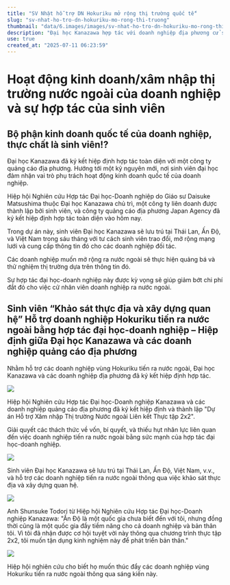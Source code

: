```yaml
---
title: "SV Nhật hỗ trợ DN Hokuriku mở rộng thị trường quốc tế"
slug: "sv-nhat-ho-tro-dn-hokuriku-mo-rong-thi-truong"
thumbnail: "data/6.images/images/sv-nhat-ho-tro-dn-hokuriku-mo-rong-thi-truong.webp"
description: "Đại học Kanazawa hợp tác với doanh nghiệp địa phương cử sinh viên sang Thái Lan, Ấn Độ, Việt Nam khảo sát thị trường và xây dựng mạng lưới, hỗ trợ doanh nghiệp vùng Hokuriku tiến ra nước ngoài và giảm chi phí."
use: true
created_at: "2025-07-11 06:23:59"
---
```


# Hoạt động kinh doanh/xâm nhập thị trường nước ngoài của doanh nghiệp và sự hợp tác của sinh viên

## Bộ phận kinh doanh quốc tế của doanh nghiệp, thực chất là sinh viên!?

Đại học Kanazawa đã ký kết hiệp định hợp tác toàn diện với một công ty quảng cáo địa phương. Hướng tới một kỷ nguyên mới, nơi sinh viên đại học đảm nhận vai trò phụ trách hoạt động kinh doanh quốc tế của doanh nghiệp.

Hiệp hội Nghiên cứu Hợp tác Đại học-Doanh nghiệp do Giáo sư Daisuke Matsushima thuộc Đại học Kanazawa chủ trì, một công ty liên doanh được thành lập bởi sinh viên, và công ty quảng cáo địa phương Japan Agency đã ký kết hiệp định hợp tác toàn diện vào hôm nay.

Trong dự án này, sinh viên Đại học Kanazawa sẽ lưu trú tại Thái Lan, Ấn Độ, và Việt Nam trong sáu tháng với tư cách sinh viên trao đổi, mở rộng mạng lưới và cung cấp thông tin đó cho các doanh nghiệp đối tác.

Các doanh nghiệp muốn mở rộng ra nước ngoài sẽ thực hiện quảng bá và thử nghiệm thị trường dựa trên thông tin đó.

Sự hợp tác đại học-doanh nghiệp này được kỳ vọng sẽ giúp giảm bớt chi phí đắt đỏ cho việc cử nhân viên doanh nghiệp ra nước ngoài.

## Sinh viên “Khảo sát thực địa và xây dựng quan hệ” Hỗ trợ doanh nghiệp Hokuriku tiến ra nước ngoài bằng hợp tác đại học-doanh nghiệp – Hiệp định giữa Đại học Kanazawa và các doanh nghiệp quảng cáo địa phương

Nhằm hỗ trợ các doanh nghiệp vùng Hokuriku tiến ra nước ngoài, Đại học Kanazawa và các doanh nghiệp địa phương đã ký kết hiệp định hợp tác.

![](/images/20250710-02415516-ktk-001-2-view.webp)

Hiệp hội Nghiên cứu Hợp tác Đại học-Doanh nghiệp Kanazawa và các doanh nghiệp quảng cáo địa phương đã ký kết hiệp định và thành lập "Dự án Hỗ trợ Xâm nhập Thị trường Nước ngoài Liên kết Thực tập 2x2".

Giải quyết các thách thức về vốn, bí quyết, và thiếu hụt nhân lực liên quan đến việc doanh nghiệp tiến ra nước ngoài bằng sức mạnh của hợp tác đại học-doanh nghiệp.

![](/images/20250710-02415516-ktk-002-2-view.webp)

Sinh viên Đại học Kanazawa sẽ lưu trú tại Thái Lan, Ấn Độ, Việt Nam, v.v., và hỗ trợ các doanh nghiệp tiến ra nước ngoài thông qua việc khảo sát thực địa và xây dựng quan hệ.

![](/images/20250710-02415516-ktk-003-2-view.webp)

Anh Shunsuke Todori từ Hiệp hội Nghiên cứu Hợp tác Đại học-Doanh nghiệp Kanazawa:
"Ấn Độ là một quốc gia chưa biết đến với tôi, nhưng đồng thời cũng là một quốc gia đầy tiềm năng cho cả doanh nghiệp và bản thân tôi. Vì tôi đã nhận được cơ hội tuyệt vời này thông qua chương trình thực tập 2x2, tôi muốn tận dụng kinh nghiệm này để phát triển bản thân."

![](/images/20250710-02415516-ktk-004-2-thumb.webp)

Hiệp hội nghiên cứu cho biết họ muốn thúc đẩy các doanh nghiệp vùng Hokuriku tiến ra nước ngoài thông qua sáng kiến này.